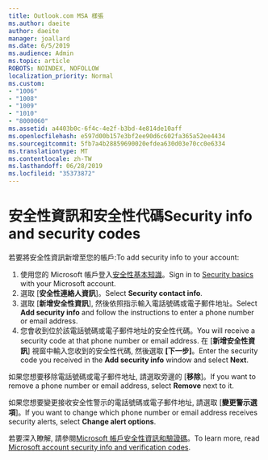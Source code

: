 ```yaml
---
title: Outlook.com MSA 樣張
ms.author: daeite
author: daeite
manager: joallard
ms.date: 6/5/2019
ms.audience: Admin
ms.topic: article
ROBOTS: NOINDEX, NOFOLLOW
localization_priority: Normal
ms.custom:
- "1006"
- "1008"
- "1009"
- "1010"
- "8000060"
ms.assetid: a4403b0c-6f4c-4e2f-b3bd-4e814de10aff
ms.openlocfilehash: e597d00b157e3bf2ee90d6c602fa365a52ee4434
ms.sourcegitcommit: 5fb7a4b28859690020efdea630d03e70cc0e6334
ms.translationtype: MT
ms.contentlocale: zh-TW
ms.lasthandoff: 06/28/2019
ms.locfileid: "35373872"
---
```

# <a name="security-info-and-security-codes"></a><span data-ttu-id="06cf0-102">安全性資訊和安全性代碼</span><span class="sxs-lookup"><span data-stu-id="06cf0-102">Security info and security codes</span></span>

<span data-ttu-id="06cf0-103">若要將安全性資訊新增至您的帳戶:</span><span class="sxs-lookup"><span data-stu-id="06cf0-103">To add security info to your account:</span></span>

1. <span data-ttu-id="06cf0-104">使用您的 Microsoft 帳戶登入[安全性基本知識](https://account.microsoft.com/security)。</span><span class="sxs-lookup"><span data-stu-id="06cf0-104">Sign in to [Security basics](https://account.microsoft.com/security) with your Microsoft account.</span></span>
1. <span data-ttu-id="06cf0-105">選取 [**安全性連絡人資訊**]。</span><span class="sxs-lookup"><span data-stu-id="06cf0-105">Select **Security contact info**.</span></span>
1. <span data-ttu-id="06cf0-106">選取 [**新增安全性資訊**], 然後依照指示輸入電話號碼或電子郵件地址。</span><span class="sxs-lookup"><span data-stu-id="06cf0-106">Select **Add security info** and follow the instructions to enter a phone number or email address.</span></span>
1. <span data-ttu-id="06cf0-107">您會收到位於該電話號碼或電子郵件地址的安全性代碼。</span><span class="sxs-lookup"><span data-stu-id="06cf0-107">You will receive a security code at that phone number or email address.</span></span> <span data-ttu-id="06cf0-108">在 [**新增安全性資訊**] 視窗中輸入您收到的安全性代碼, 然後選取 **[下一步]**。</span><span class="sxs-lookup"><span data-stu-id="06cf0-108">Enter the security code you received in the **Add security info** window and select **Next**.</span></span>

<span data-ttu-id="06cf0-109">如果您想要移除電話號碼或電子郵件地址, 請選取旁邊的 [**移除**]。</span><span class="sxs-lookup"><span data-stu-id="06cf0-109">If you want to remove a phone number or email address, select **Remove** next to it.</span></span>

<span data-ttu-id="06cf0-110">如果您想要變更接收安全性警示的電話號碼或電子郵件地址, 請選取 [**變更警示選項**]。</span><span class="sxs-lookup"><span data-stu-id="06cf0-110">If you want to change which phone number or email address receives security alerts, select **Change alert options**.</span></span>

<span data-ttu-id="06cf0-111">若要深入瞭解, 請參閱[Microsoft 帳戶安全性資訊和驗證碼](https://support.microsoft.com/help/12428/)。</span><span class="sxs-lookup"><span data-stu-id="06cf0-111">To learn more, read [Microsoft account security info and verification codes](https://support.microsoft.com/help/12428/).</span></span>